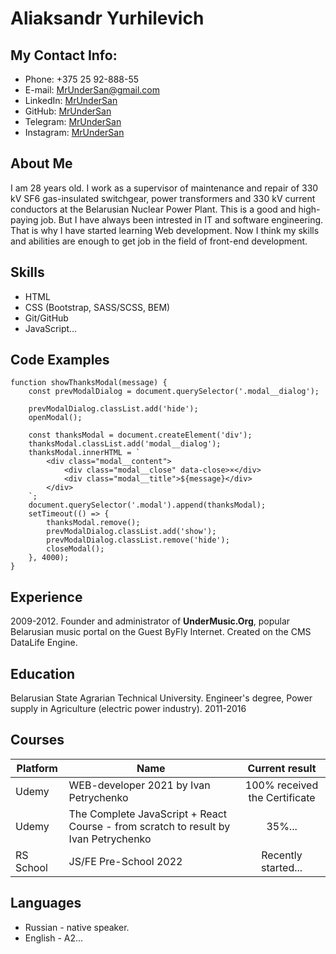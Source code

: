 # **Aliaksandr Yurhilevich**


## My Contact Info:
* Phone: +375 25 92-888-55
* E-mail: MrUnderSan@gmail.com
* LinkedIn: [MrUnderSan](https://www.linkedin.com/in/mrundersan/ "LinkedIn")
* GitHub: [MrUnderSan](https://github.com/MrUnderSan "GitHub")
* Telegram: [MrUnderSan](https://t.me/MrUnderSan "Telegram")
* Instagram: [MrUnderSan](https://www.instagram.com/mrundersan/ "Instagram")


## About Me
I am 28 years old. I work as a supervisor of maintenance and repair of 330 kV SF6 gas-insulated switchgear, power transformers and 330 kV current conductors at the Belarusian Nuclear Power Plant. This is a good and high-paying job. 
But I have always been intrested in IT and software engineering. That is why I have started learning Web development. Now I think my skills and abilities are enough to get job in the field of front-end development.



## Skills
* HTML
* CSS (Bootstrap, SASS/SCSS, BEM)
* Git/GitHub
* JavaScript...


## Code Examples
```
function showThanksModal(message) {
    const prevModalDialog = document.querySelector('.modal__dialog');

    prevModalDialog.classList.add('hide');
    openModal();

    const thanksModal = document.createElement('div');
    thanksModal.classList.add('modal__dialog');
    thanksModal.innerHTML = `
        <div class="modal__content">
            <div class="modal__close" data-close>×</div>
            <div class="modal__title">${message}</div>
        </div>
    `;
    document.querySelector('.modal').append(thanksModal);
    setTimeout(() => {
        thanksModal.remove();
        prevModalDialog.classList.add('show');
        prevModalDialog.classList.remove('hide');
        closeModal();
    }, 4000);
}
```


## Experience
2009-2012.
Founder and administrator of **UnderMusic.Org**, popular Belarusian music portal on the Guest ByFly Internet. Created on the CMS DataLife Engine.


## Education
Belarusian State Agrarian Technical University.
Engineer's degree, Power supply in Agriculture (electric power industry).
2011-2016

## Courses 
|Platform   |Name                                                                                |Сurrent result                 |
|-----------|------------------------------------------------------------------------------------|:-----------------------------:|
|Udemy      |WEB-developer 2021 by Ivan Petrychenko                                              |100% received the Certificate  |
|Udemy      |The Complete JavaScript + React Course - from scratch to result by Ivan Petrychenko |35%...                         |
|RS School  |JS/FE Pre-School 2022                                                               |Recently started...            |


## Languages
* Russian - native speaker.
* English - A2...